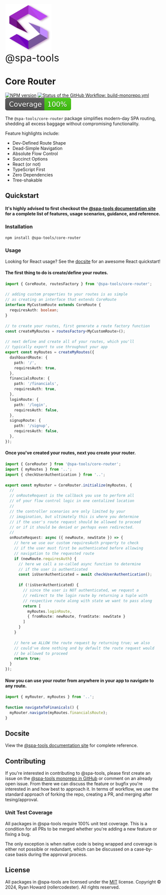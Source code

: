<img alt="@spa-tools" height="150" src="../../apps/website/static/img/logo.svg?raw=true">
<div style='font-size: 2rem'>@spa-tools</div>

# Core Router

<span class="badge-npmversion"><a href="https://npmjs.org/package/@spa-tools/core-router" title="View this project on NPM"><img src="https://img.shields.io/npm/v/@spa-tools/core-router.svg" alt="NPM version" /></a></span>
<span class="badge-githubworkflow"><a href="https://github.com/rollercodester/spa-tools/actions?query=workflow%3Abuild-monorepo.yml" title="View the status of this project's GitHub Workflow: build-monorepo.yml"><img src="https://github.com/rollercodester/spa-tools/workflows/build-monorepo.yml/badge.svg" alt="Status of the GitHub Workflow: build-monorepo.yml" /></a></span>
<span class="badge-badge"><img src="./coverage-badge.svg" alt="Code Coverage" /></span>

The `@spa-tools/core-router` package simplifies modern-day SPA routing, shedding all excess baggage without compromising functionality.

Feature highlights include:

- Dev-Defined Route Shape
- Dead-Simple Navigation
- Absolute Flow Control
- Succinct Options
- React (or not)
- TypeScript First
- Zero Dependencies
- Tree-shakable

## Quickstart

#### It's highly advised to first checkout the [@spa-tools documentation site](https://rollercodester.github.io/spa-tools/) for a complete list of features, usage scenarios, guidance, and reference.

### Installation

`npm install @spa-tools/core-router`

### Usage

Looking for React usage? See the [docsite](https://rollercodester.github.io/spa-tools/) for an awesome React quickstart!

#### The first thing to do is create/define your routes.

```ts
import { CoreRoute, routesFactory } from '@spa-tools/core-router';

// adding custom properties to your routes is as simple
// as creating an interface that extends CoreRoute
interface MyCustomRoute extends CoreRoute {
  requiresAuth: boolean;
}

// to create your routes, first generate a route factory function
const createMyRoutes = routesFactory<MyCustomRoute>();

// next define and create all of your routes, which you'll
// typically export to use throughout your app
export const myRoutes = createMyRoutes({
  dashboardRoute: {
    path: '/',
    requiresAuth: true,
  },
  financialsRoute: {
    path: '/financials',
    requiresAuth: true,
  },
  loginRoute: {
    path: '/login',
    requiresAuth: false,
  },
  signupRoute: {
    path: '/signup',
    requiresAuth: false,
  },
});
```

#### Once you've created your routes, next you create your router.

```ts
import { CoreRouter } from '@spa-tools/core-router';
import { myRoutes } from '..';
import { checkUserAuthentication } from '..';

export const myRouter = CoreRouter.initialize(myRoutes, {
  //
  // onRouteRequest is the callback you use to perform all
  // of your flow control logic in one centalized location
  //
  // the controller scenarios are only limited by your
  // imagination, but ultimately this is where you determine
  // if the user's route request should be allowed to proceed
  // or if it should be denied or perhaps even redirected.
  //
  onRouteRequest: async ({ newRoute, newState }) => {
    // here we use our custom requiresAuth property to check
    // if the user must first be authenticated before allowing
    // navigation to the requested route
    if (newRoute.requiresAuth) {
      // here we call a so-called async function to determine
      // if the user is authenticated
      const isUserAuthenticated = await checkUserAuthentication();

      if (!isUserAuthenticated) {
        // since the user is NOT authenticated, we request a
        // redirect to the login route by returning a tuple with
        // respective route along with state we want to pass along
        return [
          myRoutes.loginRoute,
          { fromRoute: newRoute, fromState: newState }
        ]
      }
    }

    // here we ALLOW the route request by returning true; we also
    // could've done nothing and by default the route request would
    // be allowed to proceed
    return true;
  }
});
```

#### Now you can use your router from anywhere in your app to navigate to any route.

```ts
import { myRouter, myRoutes } from '..';

function navigateToFinanicals() {
  myRouter.navigate(myRoutes.financialsRoute);
}
```

## Docsite

View the [@spa-tools documentation site](https://rollercodester.github.io/spa-tools/) for complete reference.


## Contributing

If you're interested in contributing to @spa-tools, please first create an issue on the [@spa-tools monorepo in GitHub](https://github.com/rollercodester/spa-tools)
or comment on an already open issue. From there we can discuss the feature or bugfix you're interested in and how best to approach it.
In terms of workflow, we use the standard approach of forking the repo, creating a PR, and merging after tesing/approval.

### Unit Test Coverage

All packages in @spa-tools require 100% unit test coverage. This is a condition for all PRs to be merged whether you're adding a new feature or fixing a bug.

The only exception is when native code is being wrapped and coverage is either not possible or redundant, which can be discussed on a case-by-case basis
during the approval process.

## License

All packages in @spa-tools are licensed under the [MIT](https://en.wikipedia.org/wiki/MIT_License) license. Copyright © 2024, Ryan Howard (rollercodester). All rights reserved.
